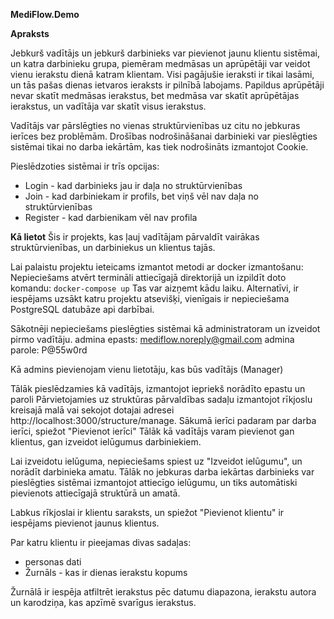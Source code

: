 **MediFlow.Demo**

**Apraksts**

Jebkurš vadītājs un jebkurš darbinieks var pievienot jaunu klientu sistēmai, un katra darbinieku grupa, piemēram medmāsas un aprūpētāji var veidot vienu ierakstu dienā katram klientam.
Visi pagājušie ieraksti ir tikai lasāmi, un tās pašas dienas ietvaros ieraksts ir pilnībā labojams.
Papildus aprūpētāji nevar skatīt medmāsas ierakstus, bet medmāsa var skatīt aprūpētājas ierakstus, un vadītāja var skatīt visus ierakstus.

Vadītājs var pārslēgties no vienas struktūrvienības uz citu no jebkuras ierīces bez problēmām.
Drošības nodrošināšanai darbinieki var pieslēgties sistēmai tikai no darba iekārtām, kas tiek nodrošināts izmantojot Cookie. 

Pieslēdzoties sistēmai ir trīs opcijas:
* Login - kad darbinieks jau ir daļa no struktūrvienības
* Join - kad darbiniekam ir profils, bet viņš vēl nav daļa no struktūrvienības
* Register - kad darbienikam vēl nav profila

**Kā lietot**
Šis ir projekts, kas ļauj vadītājam pārvaldīt vairākas struktūrvienības, un darbiniekus un klientus tajās.

Lai palaistu projektu ieteicams izmantot metodi ar docker izmantošanu:
Nepieciešams atvērt termināli attiecīgajā direktorijā un izpildīt doto komandu:
`docker-compose up`
Tas var aizņemt kādu laiku.
Alternatīvi, ir iespējams uzsākt katru projektu atsevišķi, vienīgais ir nepieciešama PostgreSQL datubāze api darbībai.

Sākotnēji nepieciešams pieslēgties sistēmai kā administratoram un izveidot pirmo vadītāju.
admina epasts: mediflow.noreply@gmail.com
admina parole: P@55w0rd

Kā admins pievienojam vienu lietotāju, kas būs vadītājs (Manager)

Tālāk pieslēdzamies kā vadītājs, izmantojot iepriekš norādīto epastu un paroli
Pārvietojamies uz struktūras pārvaldības sadaļu izmantojot rīkjoslu kreisajā malā vai sekojot dotajai adresei http://localhost:3000/structure/manage.
Sākumā ierīci padaram par darba ierīci, spiežot "Pievienot ierīci"
Tālāk kā vadītājs varam pievienot gan klientus, gan izveidot ielūgumus darbiniekiem.

Lai izveidotu ielūguma, nepieciešams spiest uz "Izveidot ielūgumu", un norādīt darbinieka amatu.
Tālāk no jebkuras darba iekārtas darbinieks var pieslēgties sistēmai izmantojot attiecīgo ielūgumu, un tiks automātiski pievienots attiecīgajā struktūrā un amatā.

Labkus rīkjoslai ir klientu saraksts, un spiežot "Pievienot klientu" ir iespējams pievienot jaunus klientus.

Par katru klientu ir pieejamas divas sadaļas:
* personas dati
* Žurnāls - kas ir dienas ierakstu kopums

Žurnālā ir iespēja atfiltrēt ierakstus pēc datumu diapazona, ierakstu autora un karodziņa, kas apzīmē svarīgus ierakstus.
